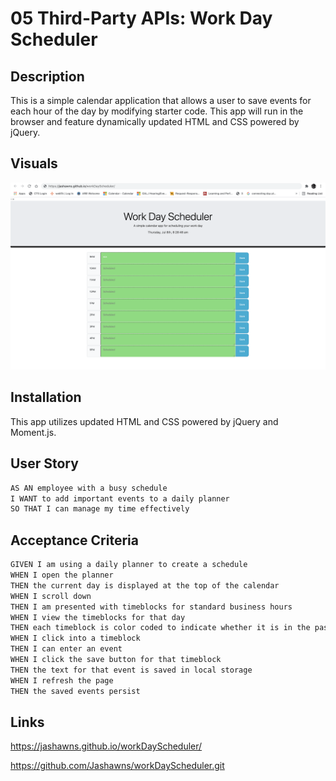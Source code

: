 # 05 Third-Party APIs: Work Day Scheduler

## Description

This is a simple calendar application that allows a user to save events for each hour of the day by modifying starter code. This app will run in the browser and feature dynamically updated HTML and CSS powered by jQuery.

## Visuals 

![demo](./Assets/DEMO.png) 

## Installation 

This app utilizes updated HTML and CSS powered by jQuery and Moment.js. 

## User Story

```md
AS AN employee with a busy schedule
I WANT to add important events to a daily planner
SO THAT I can manage my time effectively
```

## Acceptance Criteria

```md
GIVEN I am using a daily planner to create a schedule
WHEN I open the planner
THEN the current day is displayed at the top of the calendar
WHEN I scroll down
THEN I am presented with timeblocks for standard business hours
WHEN I view the timeblocks for that day
THEN each timeblock is color coded to indicate whether it is in the past, present, or future
WHEN I click into a timeblock
THEN I can enter an event
WHEN I click the save button for that timeblock
THEN the text for that event is saved in local storage
WHEN I refresh the page
THEN the saved events persist
```
## Links

https://jashawns.github.io/workDayScheduler/

https://github.com/Jashawns/workDayScheduler.git